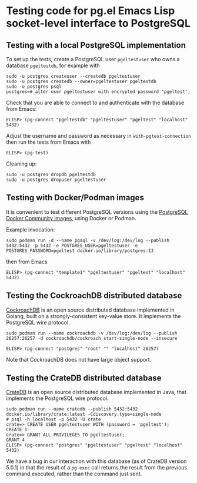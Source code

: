 # Testing code for pg.el Emacs Lisp socket-level interface to PostgreSQL


## Testing with a local PostgreSQL implementation

To set up the tests, create a PostgreSQL user `pgeltestuser` who owns a database
`pgeltestdb`, for example with

    sudo -u postgres createuser --createdb pgeltestuser
    sudo -u postgres createdb --owner=pgeltestuser pgeltestdb
    sudo -u postgres psql
    postgres=# alter user pgeltestuser with encrypted password 'pgeltest';

Check that you are able to connect to and authenticate with the database from Emacs:

    ELISP> (pg-connect "pgeltestdb" "pgeltestuser" "pgeltest" "localhost" 5432)

Adjust the username and password as necessary in `with-pgtest-connection` then run the tests from
Emacs with

    ELISP> (pg-test)

Cleaning up:

    sudo -u postgres dropdb pgeltestdb
    sudo -u postgres dropuser pgeltestuser



## Testing with Docker/Podman images

It is convenient to test different PostgreSQL versions using the [PostgreSQL Docker Community
images](https://hub.docker.com/_/postgres/), using Docker or Podman. 

Example invocation: 

    sudo podman run -d --name pgsql -v /dev/log:/dev/log --publish 5432:5432 -p 5432 -e POSTGRES_USER=pgeltestuser -e POSTGRES_PASSWORD=pgeltest docker.io/library/postgres:13

then from Emacs

    ELISP> (pg-connect "template1" "pgeltestuser" "pgeltest" "localhost" 5432)




## Testing the CockroachDB distributed database

[CockroachDB](https://github.com/cockroachdb/cockroach) is an open source distributed database
implemented in Golang, built on a strongly-consistent key-value store. It implements the PostgreSQL
wire protocol.

    sudo podman run --name cockroachdb -v /dev/log:/dev/log --publish 26257:26257 -d cockroachdb/cockroach start-single-node --insecure 
 
    ELISP> (pg-connect "postgres" "root" "" "localhost" 26257)

Note that CockroachDB does not have large object support. 



## Testing the CrateDB distributed database

[CrateDB](https://crate.io/) is an open source distributed database implemented in Java, that
implements the PostgreSQL wire protocol.

    sudo podman run --name cratedb --publish 5432:5432 docker.io/library/crate:latest -Cdiscovery.type=single-node
    # psql -h localhost -p 5432 -U crate
    crate=> CREATE USER pgeltestuser WITH (password = 'pgeltest');
    CREATE 1
    crate=> GRANT ALL PRIVILEGES TO pgeltestuser;
    GRANT 4
    ELISP> (pg-connect "postgres" "pgeltestuser" "pgeltest" "localhost" 5432)


We have a bug in our interaction with this database (as of CrateDB version 5.0.1) in that the result
of a `pg-exec` call returns the result from the previous command executed, rather than the command
just sent.



